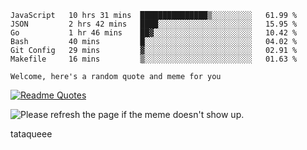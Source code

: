 <!--START_SECTION:waka-->

```text
JavaScript   10 hrs 31 mins  ███████████████▒░░░░░░░░░   61.99 %
JSON         2 hrs 42 mins   ████░░░░░░░░░░░░░░░░░░░░░   15.95 %
Go           1 hr 46 mins    ██▓░░░░░░░░░░░░░░░░░░░░░░   10.42 %
Bash         40 mins         █░░░░░░░░░░░░░░░░░░░░░░░░   04.02 %
Git Config   29 mins         ▓░░░░░░░░░░░░░░░░░░░░░░░░   02.91 %
Makefile     16 mins         ▒░░░░░░░░░░░░░░░░░░░░░░░░   01.63 %
```

<!--END_SECTION:waka-->

`Welcome, here's a random quote and meme for you`

[![Readme Quotes](https://quotes-github-readme.vercel.app/api?type=horizontal&theme=catppuccin)](https://github.com/piyushsuthar/github-readme-quotes)

<img src='https://user-images.githubusercontent.com/88014435/172651369-4de96835-d6c3-4804-9d49-780e5b4ff258.png' title="Meme" alt="Please refresh the page if the meme doesn't show up.">

tataqueee

